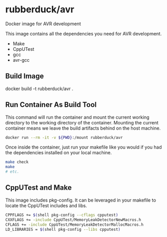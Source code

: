 # rubberduck/avr

Docker image for AVR development

This image contains all the dependencies you need for AVR development.

- Make
- CppUTest
- gcc
- avr-gcc

## Build Image

docker build -t rubberduck/avr .

## Run Container As Build Tool

This command will run the container and mount the current working directory to the working directory of the container. Mounting the current container means we leave the build artifacts behind on the host machine.

```bash
docker run --rm -it -v ${PWD}:/mount rubberduck/avr
```

Once inside the container, just run your makefile like you would if you had the dependencies installed on your local machine.

```bash
make check
make 
# etc.
```

## CppUTest and Make

This image includes pkg-config.
It can be leveraged in your makefile to locate the CppUTest includes and libs.

```bash
CPPFLAGS += $(shell pkg-config --cflags cpputest)
CXXFLAGS += -include CppUTest/MemoryLeakDetectorNewMacros.h
CFLAGS += -include CppUTest/MemoryLeakDetectorMallocMacros.h
LD_LIBRARIES = $(shell pkg-config --libs cpputest)
```
